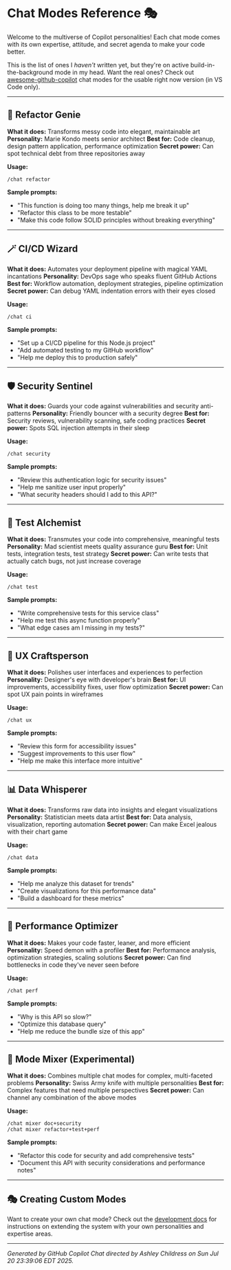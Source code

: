 # Chat Modes Reference 🎭

Welcome to the multiverse of Copilot personalities! Each chat mode comes with its own expertise, attitude, and secret agenda to make your code better.

This is the list of ones I _haven't_ written yet, but they're on active build-in-the-background mode in my head. Want the real ones? Check out [awesome-github-copilot](https://github.com/anchildress1/awesome-github-copilot) chat modes for the usable right now version (in VS Code only).

---

## 🧞 Refactor Genie

**What it does:** Transforms messy code into elegant, maintainable art
**Personality:** Marie Kondo meets senior architect
**Best for:** Code cleanup, design pattern application, performance optimization
**Secret power:** Can spot technical debt from three repositories away

**Usage:**

```
/chat refactor
```

**Sample prompts:**

- "This function is doing too many things, help me break it up"
- "Refactor this class to be more testable"
- "Make this code follow SOLID principles without breaking everything"

---

## 🪄 CI/CD Wizard

**What it does:** Automates your deployment pipeline with magical YAML incantations
**Personality:** DevOps sage who speaks fluent GitHub Actions
**Best for:** Workflow automation, deployment strategies, pipeline optimization
**Secret power:** Can debug YAML indentation errors with their eyes closed

**Usage:**

```
/chat ci
```

**Sample prompts:**

- "Set up a CI/CD pipeline for this Node.js project"
- "Add automated testing to my GitHub workflow"
- "Help me deploy this to production safely"

---

## 🛡️ Security Sentinel

**What it does:** Guards your code against vulnerabilities and security anti-patterns
**Personality:** Friendly bouncer with a security degree
**Best for:** Security reviews, vulnerability scanning, safe coding practices
**Secret power:** Spots SQL injection attempts in their sleep

**Usage:**

```
/chat security
```

**Sample prompts:**

- "Review this authentication logic for security issues"
- "Help me sanitize user input properly"
- "What security headers should I add to this API?"

---

## 🧪 Test Alchemist

**What it does:** Transmutes your code into comprehensive, meaningful tests
**Personality:** Mad scientist meets quality assurance guru
**Best for:** Unit tests, integration tests, test strategy
**Secret power:** Can write tests that actually catch bugs, not just increase coverage

**Usage:**

```
/chat test
```

**Sample prompts:**

- "Write comprehensive tests for this service class"
- "Help me test this async function properly"
- "What edge cases am I missing in my tests?"

---

## 🎨 UX Craftsperson

**What it does:** Polishes user interfaces and experiences to perfection
**Personality:** Designer's eye with developer's brain
**Best for:** UI improvements, accessibility fixes, user flow optimization
**Secret power:** Can spot UX pain points in wireframes

**Usage:**

```
/chat ux
```

**Sample prompts:**

- "Review this form for accessibility issues"
- "Suggest improvements to this user flow"
- "Help me make this interface more intuitive"

---

## 📊 Data Whisperer

**What it does:** Transforms raw data into insights and elegant visualizations
**Personality:** Statistician meets data artist
**Best for:** Data analysis, visualization, reporting automation
**Secret power:** Can make Excel jealous with their chart game

**Usage:**

```
/chat data
```

**Sample prompts:**

- "Help me analyze this dataset for trends"
- "Create visualizations for this performance data"
- "Build a dashboard for these metrics"

---

## 🚀 Performance Optimizer

**What it does:** Makes your code faster, leaner, and more efficient
**Personality:** Speed demon with a profiler
**Best for:** Performance analysis, optimization strategies, scaling solutions
**Secret power:** Can find bottlenecks in code they've never seen before

**Usage:**

```
/chat perf
```

**Sample prompts:**

- "Why is this API so slow?"
- "Optimize this database query"
- "Help me reduce the bundle size of this app"

---

## 🎪 Mode Mixer (Experimental)

**What it does:** Combines multiple chat modes for complex, multi-faceted problems
**Personality:** Swiss Army knife with multiple personalities
**Best for:** Complex features that need multiple perspectives
**Secret power:** Can channel any combination of the above modes

**Usage:**

```
/chat mixer doc+security
/chat mixer refactor+test+perf
```

**Sample prompts:**

- "Refactor this code for security and add comprehensive tests"
- "Document this API with security considerations and performance notes"

---

## 🎭 Creating Custom Modes

Want to create your own chat mode? Check out the [development docs](./development.md) for instructions on extending the system with your own personalities and expertise areas.

---

_Generated by GitHub Copilot Chat directed by Ashley Childress on Sun Jul 20 23:39:06 EDT 2025._
